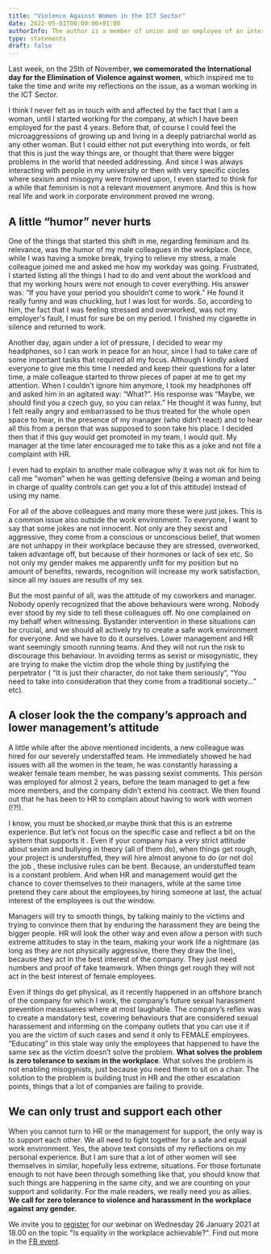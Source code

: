 ```yaml
---
title: "Violence Against Women in the ICT Sector"
date: 2022-05-01T00:00:00+01:00
authorInfo: The author is a member of union and an employee of an international IT company.
type: statements
draft: false
---
```

Last week, on the 25th of November, **we comemorated the International day for the Elimination of Violence against women**, which inspired me to take the time and write my reflections on the issue, as a woman working in the ICT Sector.

I think I never felt as in touch with and affected by the fact that I am a woman, until I started working for the company, at which I have been employed for the past 4 years. Before that, of course I could feel the microaggressions of growing up and living in a deeply patriarchal world as any other woman. But I could either not put everything into words, or felt that this is just the way things are, or thought that there were bigger problems in the world that needed addressing. And since I was always interacting with people in my university or then with very specific circles where sexism and misogyny were frowned upon, I even started to think for a while that feminism is not a relevant movement anymore. And this is how real life and work in corporate environment proved me wrong.

## A little “humor” never hurts

One of the things that started this shift in me, regarding feminism and its relevance, was the humor of my male colleagues in the workplace. Once, while I was having a smoke break, trying to relieve my stress, a male colleague joined me and asked me how my workday was going. Frustrated, I started listing all the things I had to do and vent about the workload and that my working hours were not enough to cover everything. His answer was: “If you have your period you shouldn’t come to work.” He found it really funny and was chuckling, but I was lost for words. So, according to him, the fact that I was feeling stressed and overworked, was not my employer's fault, I must for sure be on my period. I finished my cigarette in silence and returned to work.

Another day, again under a lot of pressure, I decided to wear my headphones, so I can work in peace for an hour, since I had to take care of some important tasks that required all my focus. Although I kindly asked everyone to give me this time I needed and keep their questions for a later time, a male colleague started to throw pieces of paper at me to get my attention. When I couldn't ignore him anymore, I took my headphones off and asked him in an agitated way: “What?”. His response was “Maybe, we should find you a czech guy, so you can relax.” He thought it was funny, but I felt really angry and embarrassed to be thus treated for the whole open space to hear, in the presence of my manager (who didn’t react) and to hear all this from a person that was supposed to soon take his place. I decided then that if this guy would get promoted in my team, I would quit. My manager at the time later encouraged me to take this as a joke and not file a complaint with HR.

I even had to explain to another male colleague why it was not ok for him to call me “woman” when he was getting defensive (being a woman and being in charge of quality controls can get you a lot of this attitude) instead of using my name.

For all of the above colleagues and many more these were just jokes. This is a common issue also outside the work environment. To everyone, I want to say that some jokes are not innocent. Not only are they sexist and aggressive, they come from a conscious or unconscious belief, that women are not unhappy in their workplace because they are stressed, overworked, taken advantage off, but because of their hormones or lack of sex etc. So not only my gender makes me apparently unfit for my position but no amount of benefits, rewards, recognition will increase my work satisfaction, since all my issues are results of my sex.

But the most painful of all, was the attitude of my coworkers and manager. Nobody openly recognized that the above behaviours were wrong. Nobody ever stood by my side to tell these colleagues off. No one complained on my behalf when witnessing. Bystander intervention in these situations can be crucial, and we should all actively try to create a safe work environment for everyone. And we have to do it ourselves. Lower management and HR want seemingly smooth running teams. And they will not run the risk to discourage this behaviour. In avoiding terms as sexist or misogynistic, they are trying to make the victim drop the whole thing by justifying the perpetrator ( “It is just their character, do not take them seriously”, “You need to take into consideration that they come from a traditional society...” etc).

## A closer look the the company’s approach and lower management’s attitude

A little while after the above mentioned incidents, a new colleague was hired for our severely understaffed team. He immediately showed he had issues with all the women in the team, he was constantly harassing a weaker female team member, he was passing sexist comments. This person was employed for almost 2 years, before the team managed to get a few more members, and the company didn’t extend his contract. We then found out that he has been to HR to complain about having to work with women (!?!).

I know, you must be shocked,or maybe think that this is an extreme experience. But let’s not focus on the specific case and reflect a bit on the system that supports it . Even if your company has a very strict attitude about sexim and bullying in theory (all of them do), when things get rough, your project is understuffed, they will hire almost anyone to do (or not do) the job , these inclusive rules can be bent. Because, an understuffed team is a constant problem. And when HR and management would get the chance to cover themselves to their managers, while at the same time pretend they care about the employees,by hiring someone at last, the actual interest of the employees is out the window.

Managers will try to smooth things, by talking mainly to the victims and trying to convince them that by enduring the harassment they are being the bigger people. HR will look the other way and even allow a person with such extreme attitudes to stay in the team, making your work life a nightmare (as long as they are not physically aggressive, there they draw the line), because they act in the best interest of the company. They just need numbers and proof of fake teamwork. When things get rough they will not act in the best interest of female employees.

Even if things do get physical, as it recently happened in an offshore branch of the company for which I work, the company’s future sexual harassment prevention meassueres where at most laughable. The company’s reflex was to create a mandatory test, covering behaviours that are considered sexual harassement and informing on the company outlets that you can use it if you are the victim of such cases and send it only to FEMALE employees. “Educating” in this stale way only the employees that happened to have the same sex as the victim doesn’t solve the problem. **What solves the problem is zero tolerance to sexism in the workplace**. What solves the problem is not enabling misogynists, just because you need them to sit on a chair. The solution to the problem is building trust in HR and the other escalation points, things that a lot of companies are failing to provide.

## We can only trust and support each other

When you cannot turn to HR or the management for support, the only way is to support each other. We all need to fight together for a safe and equal work environment. Yes, the above text consists of my reflections on my personal experience. But I am sure that a lot of other women will see themselves in similar, hopefully less extreme, situations. For those fortunate enough to not have been through something like that, you should know that such things are happening in the same city, and we are counting on your support and solidarity. For the male readers, we really need you as allies. **We call for zero tolerance to violence and harassment in the workplace against any gender.**

We invite you to [register](https://forms.office.com/pages/responsepage.aspx?id=4LJZg9auY0CssXj57_7NChyIUzxsoqNKmVjnW34YS3RUNEVDUlFWQUZVQzA1SDZBNUNFOUswU1pZUC4u) for our webinar on Wednesday 26 January 2021 at 18.00 on the topic "Is equality in the workplace achievable?". Find out more in the [FB event](https://www.facebook.com/events/488450165940582).

